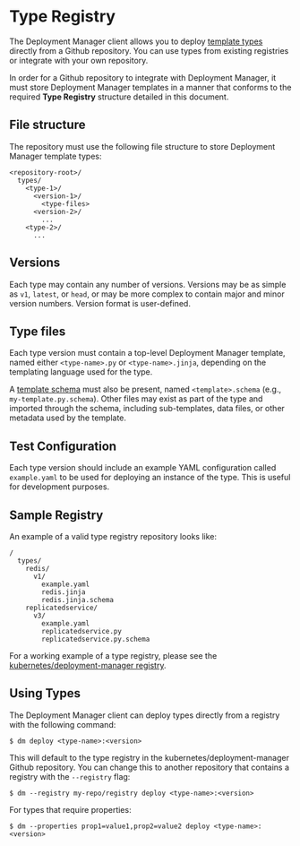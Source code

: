 # Type Registry

The Deployment Manager client allows you to deploy
[template types](https://github.com/kubernetes/deployment-manager/blob/master/docs/design/design.md#templates)
directly from a Github repository. You can use types from existing registries
or integrate with your own repository.

In order for a Github repository to integrate with Deployment Manager, it must
store Deployment Manager templates in a manner that conforms to the required
**Type Registry** structure detailed in this document.

## File structure
The repository must use the following file structure to store Deployment
Manager template types:

```
<repository-root>/
  types/
    <type-1>/
      <version-1>/
        <type-files>
      <version-2>/
        ...
    <type-2>/
      ...
```

## Versions
Each type may contain any number of versions. Versions may be as simple as
`v1`, `latest`, or `head`, or may be more complex to contain major and minor
version numbers. Version format is user-defined.

## Type files
Each type version must contain a top-level Deployment Manager template, named
either `<type-name>.py` or `<type-name>.jinja`, depending on the templating
language used for the type.

A
[template schema](https://github.com/kubernetes/deployment-manager/blob/master/docs/design/design.md#template-schemas)
must also be present, named `<template>.schema` (e.g., `my-template.py.schema`).
Other files may exist as part of the type and imported through the schema,
including sub-templates, data files, or other metadata used by the template.

## Test Configuration
Each type version should include an example YAML configuration called
`example.yaml` to be used for deploying an instance of the type. This is useful
for development purposes.

## Sample Registry
An example of a valid type registry repository looks like:

```
/
  types/
    redis/
      v1/
        example.yaml
        redis.jinja
        redis.jinja.schema
    replicatedservice/
      v3/
        example.yaml
        replicatedservice.py
        replicatedservice.py.schema
```

For a working example of a type registry, please see the
[kubernetes/deployment-manager registry](https://github.com/kubernetes/deployment-manager/tree/master/types).

## Using Types
The Deployment Manager client can deploy types directly from a registry with
the following command:

```
$ dm deploy <type-name>:<version>
```

This will default to the type registry in the kubernetes/deployment-manager
Github repository. You can change this to another repository that contains a
registry with the `--registry` flag:

```
$ dm --registry my-repo/registry deploy <type-name>:<version>
```

For types that require properties:

```
$ dm --properties prop1=value1,prop2=value2 deploy <type-name>:<version>

